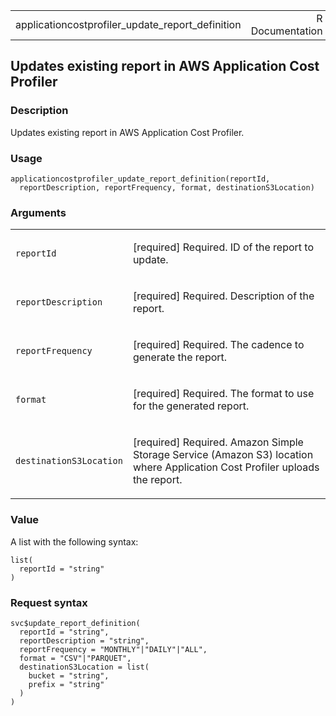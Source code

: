 <table style="width: 100%;">
<tbody>
<tr class="odd">
<td>applicationcostprofiler_update_report_definition</td>
<td style="text-align: right;">R Documentation</td>
</tr>
</tbody>
</table>

## Updates existing report in AWS Application Cost Profiler

### Description

Updates existing report in AWS Application Cost Profiler.

### Usage

    applicationcostprofiler_update_report_definition(reportId,
      reportDescription, reportFrequency, format, destinationS3Location)

### Arguments

<table>
<colgroup>
<col style="width: 35%" />
<col style="width: 65%" />
</colgroup>
<tbody>
<tr class="odd">
<td><code
id="applicationcostprofiler_update_report_definition_:_reportId">reportId</code></td>
<td><p>[required] Required. ID of the report to update.</p></td>
</tr>
<tr class="even">
<td><code
id="applicationcostprofiler_update_report_definition_:_reportDescription">reportDescription</code></td>
<td><p>[required] Required. Description of the report.</p></td>
</tr>
<tr class="odd">
<td><code
id="applicationcostprofiler_update_report_definition_:_reportFrequency">reportFrequency</code></td>
<td><p>[required] Required. The cadence to generate the report.</p></td>
</tr>
<tr class="even">
<td><code
id="applicationcostprofiler_update_report_definition_:_format">format</code></td>
<td><p>[required] Required. The format to use for the generated
report.</p></td>
</tr>
<tr class="odd">
<td><code
id="applicationcostprofiler_update_report_definition_:_destinationS3Location">destinationS3Location</code></td>
<td><p>[required] Required. Amazon Simple Storage Service (Amazon S3)
location where Application Cost Profiler uploads the report.</p></td>
</tr>
</tbody>
</table>

### Value

A list with the following syntax:

    list(
      reportId = "string"
    )

### Request syntax

    svc$update_report_definition(
      reportId = "string",
      reportDescription = "string",
      reportFrequency = "MONTHLY"|"DAILY"|"ALL",
      format = "CSV"|"PARQUET",
      destinationS3Location = list(
        bucket = "string",
        prefix = "string"
      )
    )
